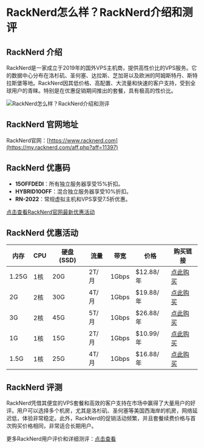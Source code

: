 # RackNerd怎么样？RackNerd介绍和测评

## RackNerd 介绍
RackNerd是一家成立于2019年的国外VPS主机商，提供高性价比的VPS服务。它的数据中心分布在洛杉矶、圣何塞、达拉斯、芝加哥以及欧洲的阿姆斯特丹、斯特拉斯堡等地。RackNerd因其低价格、高配置、大流量和快速的客户支持，受到全球用户的青睐。特别是在优惠促销期间推出的套餐，具有极高的性价比。

![RackNerd怎么样？RackNerd介绍和测评](https://github.com/user-attachments/assets/d8e2b30f-2c8e-4fd0-9529-7cd4b2e44f2d)

## RackNerd 官网地址
RackNerd官网：[https://www.racknerd.com](https://my.racknerd.com/aff.php?aff=11397)

## RackNerd 优惠码
- **15OFFDEDI**：所有独立服务器享受15%折扣。
- **HYBRID10OFF**：混合独立服务器享受10%折扣。
- **RN-2022**：常规虚拟主机和VPS享受7.5折优惠。

[点击查看RackNerd官网最新优惠活动](https://my.racknerd.com/aff.php?aff=11397)

## RackNerd 优惠活动

| 内存   | CPU  | 硬盘 (SSD) | 流量    | 带宽  | 价格           | 购买链接                                                                                       |
|--------|------|------------|---------|-------|----------------|------------------------------------------------------------------------------------------------|
| 1.25G  | 1核  | 20G        | 2T/月   | 1Gbps | $12.88/年      | [点此购买](https://my.racknerd.com/aff.php?aff=11397&pid=850) |
| 2G     | 2核  | 30G        | 4T/月   | 1Gbps | $19.88/年      | [点此购买](https://my.racknerd.com/aff.php?aff=11397&pid=851) |
| 3G     | 2核  | 45G        | 5T/月   | 1Gbps | $26.88/年      | [点此购买](https://my.racknerd.com/aff.php?aff=11397&pid=852) |
| 1G     | 1核  | 15G        | 2T/月   | 1Gbps | $10.99/年      | [点此购买](https://my.racknerd.com/aff.php?aff=11397&pid=838) |
| 1.5G   | 1核  | 25G        | 4T/月   | 1Gbps | $16.88/年      | [点此购买](https://my.racknerd.com/aff.php?aff=11397&pid=839) |

## RackNerd 评测
RackNerd凭借其便宜的VPS套餐和高效的客户支持在市场中赢得了大量用户的好评。用户可以选择多个机房，尤其是洛杉矶、圣何塞等美国西海岸的机房，网络延迟低，体验非常稳定。此外，RackNerd的促销活动频繁，并且套餐续费价格与首次购买价格相同，非常适合长期用户。

更多RackNerd用户评价和详细测评：[点击查看](https://my.racknerd.com/aff.php?aff=11397)
